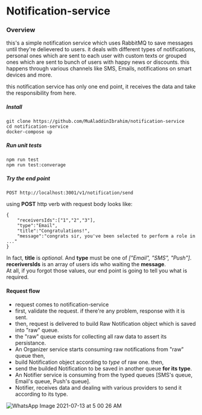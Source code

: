 # Notification-service
### Overview

this's a simple notification service which uses RabbitMQ to save messages until they're delievered to users. 
it deals with different types of notifications, personal ones which are sent to each user with custom texts or grouped ones
which are sent to bunch of users with happy news or discounts. 
this happens through various channels like SMS, Emails, notifications on smart devices and more.

this notification service has only one end point, it receives the data and take the responsibility from here.  

##### Install
```
git clone https://github.com/MuAladdinIbrahim/notification-service
cd notification-service
docker-compose up
```
##### Run unit tests
```
npm run test
npm run test:converage
```
##### Try the end point
```
POST http://localhost:3001/v1/notification/send
```
using **POST** http verb with request body looks like: 
```
{
    "receiversIds":["1","2","3"],
    "type":"Email",
    "title":"Congratulations!",
    "message":"congrats sir, you've been selected to perform a role in ..."
}
```
In fact, **title** is *optional*. And **type** must be one of *["Email", "SMS", "Push"]*.   
**receriversIds** is an array of users ids who waiting the **message**.    
At all, if you forgot those values, our end point is going to tell you what is required.

#### Request flow
- request comes to notification-service 
- first, validate the request. if there're any problem, response with it is sent.
- then, request is delivered to build Raw Notification object which is saved into "raw" queue.
- the "raw" queue exists for collecting all raw data to assert its persistance.
- An Organizer service starts consuming raw notifications from "raw" queue then,
- build Notification object according to *type* of raw one. then,
- send the builded Notification to be saved in another queue **for its type**.
- An Notifier service is consuming from the typed queues [SMS's queue, Email's queue, Push's queue].
- Notifier, receives data and dealing with various providers to send it according to its type.
 
![WhatsApp Image 2021-07-13 at 5 00 26 AM](https://user-images.githubusercontent.com/29785103/125383214-5f196a00-e397-11eb-9d9a-67fe9c32c5d3.jpeg)

